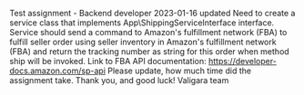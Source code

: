 Test assignment - Backend developer 2023-01-16 updated
Need to create a service class that implements App\ShippingServiceInterface interface.
Service should send a command to Amazon's fulfillment network (FBA) to fulfill seller order using
seller inventory in Amazon's fulfillment network (FBA) and return the tracking number as string for
this order when method ship will be invoked.
Link to FBA API documentation: https://developer-docs.amazon.com/sp-api
Please update, how much time did the assignment take.
Thank you, and good luck!
Valigara team 